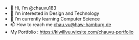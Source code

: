 - 👋 Hi, I’m @chauvu183
- 👀 I’m interested in Design and Technology  
- 🌱 I’m currently learning Computer Science  
- 📫 How to reach me chau.vu@haw-hamburg.de
- My Portfolio : https://kiwillvu.wixsite.com/chauvu-portfolio

<!---
chauvu183/chauvu183 is a ✨ special ✨ repository because its `README.md` (this file) appears on your GitHub profile.
You can click the Preview link to take a look at your changes.
--->
